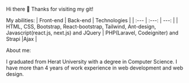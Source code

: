 Hi there 👋 Thanks for visiting my git!

My abilities:
| Front-end | Back-end | Technologies |
| :---         |     :---:      |          ---: |
| HTML, CSS, Bootstrap, React-bootstrap, Tailwind, Ant-design, Javascript(react.js, next.js) and JQuery   | PHP(Laravel, Codeigniter) and Strapi     |Ajax    |

About me:

I graduated from Herat University with a degree in Computer Science. I have more than 4 years of work experience in web development and web design.
